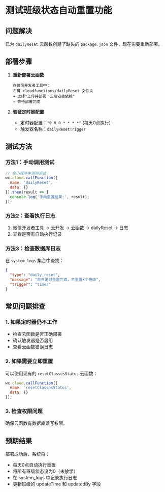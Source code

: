 # 测试班级状态自动重置功能

## 问题解决

已为 `dailyReset` 云函数创建了缺失的 `package.json` 文件，现在需要重新部署。

## 部署步骤

1. **重新部署云函数**
   ```
   在微信开发者工具中：
   右键 cloudfunctions/dailyReset 文件夹
   → 选择"上传并部署：云端安装依赖"
   → 等待部署完成
   ```

2. **验证定时器配置**
   - 定时器配置：`"0 0 0 * * * *"` (每天0点执行)
   - 触发器名称：`dailyResetTrigger`

## 测试方法

### 方法1：手动调用测试
```javascript
// 在小程序中调用测试
wx.cloud.callFunction({
  name: 'dailyReset',
  data: {}
}).then(result => {
  console.log('手动重置结果:', result);
});
```

### 方法2：查看执行日志
1. 微信开发者工具 → 云开发 → 云函数 → dailyReset → 日志
2. 查看是否有自动执行记录

### 方法3：检查数据库日志
在 `system_logs` 集合中查找：
```json
{
  "type": "daily_reset",
  "message": "每日定时重置完成，共重置X个班级",
  "trigger": "timer"
}
```

## 常见问题排查

### 1. 如果定时器仍不工作
- 检查云函数是否正确部署
- 确认触发器是否启用
- 查看云函数错误日志

### 2. 如果需要立即重置
可以使用现有的 `resetClassesStatus` 云函数：
```javascript
wx.cloud.callFunction({
  name: 'resetClassesStatus',
  data: {}
});
```

### 3. 检查权限问题
确保云函数有数据库读写权限。

## 预期结果

部署成功后，系统将：
- 每天0点自动执行重置
- 将所有班级状态设为0（未放学）
- 在 system_logs 中记录执行日志
- 更新班级的 updateTime 和 updatedBy 字段
